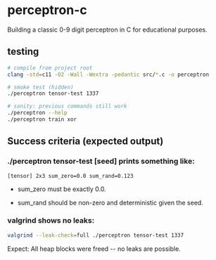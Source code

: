 # perceptron-c
Building a classic 0-9 digit perceptron in C for educational purposes.

## testing 
```bash
# compile from project root
clang -std=c11 -O2 -Wall -Wextra -pedantic src/*.c -o perceptron

# smoke test (hidden)
./perceptron tensor-test 1337

# sanity: previous commands still work
./perceptron --help
./perceptron train xor
```

## Success criteria (expected output)

### ./perceptron tensor-test [seed] prints something like:
```
[tensor] 2x3 sum_zero=0.0 sum_rand=0.123
```

- sum_zero must be exactly 0.0.

- sum_rand should be non-zero and deterministic given the seed.

### valgrind shows no leaks:
```bash
valgrind --leak-check=full ./perceptron tensor-test 1337
```

Expect: All heap blocks were freed -- no leaks are possible.